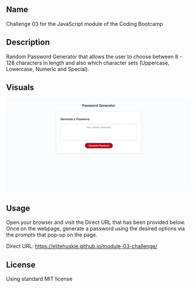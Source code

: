 ## Name
Challenge 03 for the JavaScript module of the Coding Bootcamp

## Description
Random Password Generator that allows the user to choose between 8 - 128 characters in length and also which character sets (Uppercase, Lowercase, Numeric and Special).

## Visuals
![Random Password Generator](develop/assets/images/Random_Password_Generator_Webpage.png)

## Usage
Open your browser and visit the Direct URL that has been provided below. Once on the webpage, generate a password using the desired options via the prompts that pop-up on the page.

Direct URL: https://elitehuskie.github.io/module-03-challenge/

## License
Using standard MIT license